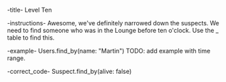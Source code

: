 -title-
  Level Ten

-instructions-
  Awesome, we've definitely narrowed down the suspects. We need to find someone
  who was in the Lounge before ten o'clock. Use the _ table to find this.

-example-
  Users.find_by(name: "Martin")
  TODO: add example with time range.

-correct_code-
  Suspect.find_by(alive: false)
